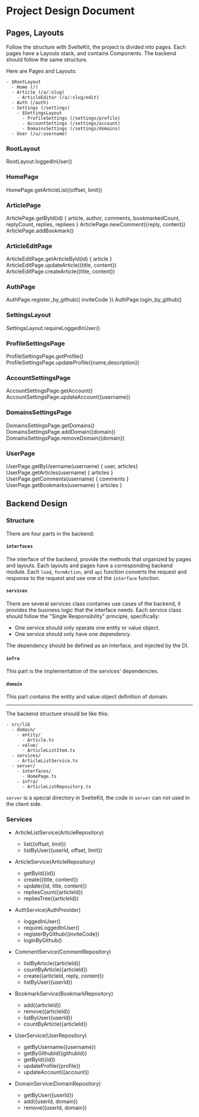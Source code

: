 # Project Design Document

## Pages, Layouts

Follow the structure with SvelteKit, the project is divided into pages. Each
pages have a Layouts stack, and contains Components. The backend should follow
the same structure.

Here are Pages and Layouts:

```plaintext
- $RootLayout
  - Home (/)
  - Article (/a/:slug)
    - ArticleEditor (/a/:slug/edit)
  - Auth (/auth)
  - Settings (/settings)
    - $SettingsLayout
      - ProfileSettings (/settings/profile)
      - AccountSettings (/settings/account)
      - DomainsSettings (/settings/domains)
  - User (/u/:username)
```

### RootLayout

RootLayout.loggedInUser()

### HomePage

HomePage.getArticleList({offset, limit})

### ArticlePage

ArticlePage.getById(id)
{ article, author, comments, bookmarkedCount, replyCount, replies, repliees }
ArticlePage.newComment({reply, content})
ArticlePage.addBookmark()

### ArticleEditPage

ArticleEditPage.getArticleById(id) { article }
ArticleEditPage.updateArticle({title, content})
ArticleEditPage.createArticle({title, content})

### AuthPage

AuthPage.register_by_github({ inviteCode })
AuthPage.login_by_github()

### SettingsLayout

SettingsLayout.requireLoggedInUser()

### ProfileSettingsPage

ProfileSettingsPage.getProfile()
ProfileSettingsPage.updateProfile({name,description})

### AccountSettingsPage

AccountSettingsPage.getAccount()
AccountSettingsPage.updateAccount({username})

### DomainsSettingsPage

DomainsSettingsPage.getDomains()
DomainsSettingsPage.addDomain({domain})
DomainsSettingsPage.removeDomain({domain})

### UserPage

UserPage.getByUsername(username) { user, articles}
UserPage.getArticles(username) { articles }
UserPage.getComments(username) { comments }
UserPage.getBookmarks(username) { articles }

## Backend Design

### Structure

There are four parts in the backend:

#### `interfaces`

The interface of the backend, provide the methods that organized by pages and
layouts. Each layouts and pages have a corresponding backend module. Each
`load`, `formAction`, and `api` function converts the request and response to
the request and use one of the `interface` function.

#### `services`

There are several services class containes use cases of the backend, it provides
the business logic that the interface needs. Each service class should follow
the "Single Responsibility" principle, specifically:

- One service should only operate one entity or value object.
- One service should only have one dependency.

The dependency should be defined as an interface, and injected by the DI.

#### `infra`

This part is the implementation of the services' dependencies.

#### `domain`

This part contains the entity and value object definition of domain.

---

The backend structure should be like this:

```plaintext
- src/lib
  - domain/
    - entity/
      - Article.ts
    - value/
      - ArticleListItem.ts
  - services/
    - ArticleListService.ts
  - server/
    - interfaces/
      - HomePage.ts
    - infra/
      - ArticleListRepository.ts
```

`server` is a special directory in SvelteKit, the code in `server` can not used
in the client side.

### Services

- ArticleListService(ArticleRepository)

  - list({offset, limit})
  - listByUser({userId, offset, limit})

- ArticleService(ArticleRepository)

  - getById({id})
  - create({title, content})
  - update({id, title, content})
  - repliesCount({articleId})
  - repliesTree({articleId})

- AuthService(AuthProvider)

  - loggedInUser()
  - requireLoggedInUser()
  - registerByGithub({inviteCode})
  - loginByGithub()

- CommentService(CommentRepository)

  - listByArticle({articleId})
  - countByArticle({articleId})
  - create({articleId, reply, content})
  - listByUser({userId})

- BookmarkService(BookmarkRepository)

  - add({articleId})
  - remove({articleId})
  - listByUser({userId})
  - countByArticle({articleId})

- UserService(UserRepository)

  - getByUsername({username})
  - getByGithubId({githubId})
  - getById({id})
  - updateProfile({profile})
  - updateAccount({account})

- DomainService(DomainRepository)
  - getByUser({userId})
  - add({userId, domain})
  - remove({userId, domain})
